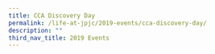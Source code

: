 ```yaml
---
title: CCA Discovery Day
permalink: /life-at-jpjc/2019-events/cca-discovery-day/
description: ""
third_nav_title: 2019 Events
---
```

